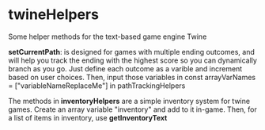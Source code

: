 # twineHelpers
Some helper methods for the text-based game engine Twine

**setCurrentPath**: is designed for games with multiple ending outcomes, and will help you track the ending with the highest score so you can dynamically branch as you go. Just define each outcome as a varible and increment based on user choices. Then, input those variables in const arrayVarNames = ["variableNameReplaceMe"] in pathTrackingHelpers

The methods in **inventoryHelpers** are a simple inventory system for twine games. Create an array variable "inventory" and add to it in-game. Then, for a list of items in inventory, use **getInventoryText** 
